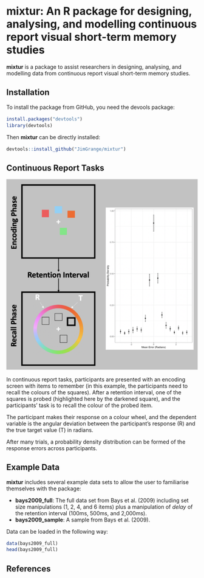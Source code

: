 
# mixtur: An R package for designing, analysing, and modelling continuous report visual short-term memory studies

**mixtur** is a package to assist researchers in designing, analysing,
and modelling data from continuous report visual short-term memory
studies.

## Installation

To install the package from GitHub, you need the devools package:

``` r
install.packages("devtools")
library(devtools)
```

Then **mixtur** can be directly installed:

``` r
devtools::install_github("JimGrange/mixtur")
```

## Continuous Report Tasks

![](images/overview.png)

In continuous report tasks, participants are presented with an encoding
screen with items to remember (in this example, the participants need to
recall the colours of the squares). After a retention interval, one of
the squares is probed (highlighted here by the darkened square), and the
participants’ task is to recall the colour of the probed item.

The participant makes their response on a colour wheel, and the
dependent variable is the angular deviation between the participant’s
response (R) and the true target value (T) in radians.

After many trials, a probability density distribution can be formed of
the response errors across participants.

## Example Data

**mixtur** includes several example data sets to allow the user to
familiarise themselves with the package:

  - **bays2009\_full**: The full data set from Bays et al. (2009)
    including set size manipulations (1, 2, 4, and 6 items) plus a
    manipulation of *delay* of the retention interval (100ms, 500ms, and
    2,000ms).
  - **bays2009\_sample**: A sample from Bays et al. (2009).

Data can be loaded in the following way:

``` r
data(bays2009_full)
head(bays2009_full)
```

## References
